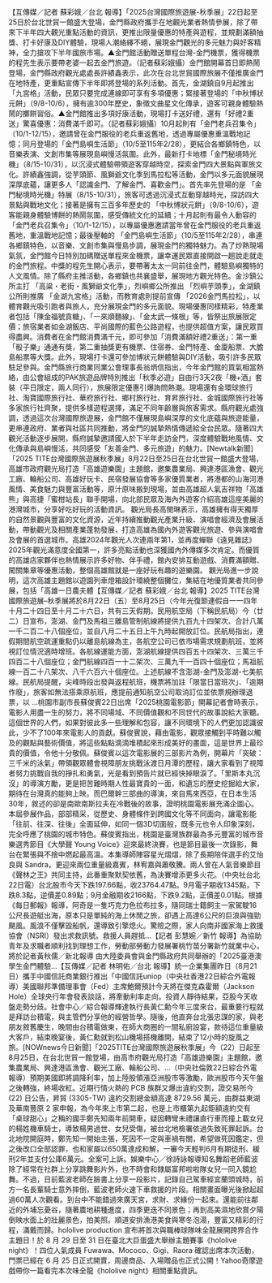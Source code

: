 【互傳媒／記者 蘇彩娥／台北 報導】「2025台灣國際旅遊展-秋季展」22日起至25日於台北世貿一館盛大登場，金門縣政府攜手在地觀光業者熱情參展，除了帶來下半年四大觀光重點活動的資訊，更推出限量優惠的特產與遊程，並規劃滿額抽獎、打卡好康及DIY體驗，現場人潮絡繹不絕，展現金門觀光的多元魅力與好客精神，全力搶攻下半年國旅市場。▲金門館活動贈送單程台灣-金門機票，獲得機票的程先生表示要帶老婆一起去金門旅遊。（記者蘇彩娥攝）金門館開幕首日即熱鬧登場，金門縣政府觀光處處長許績鑫表示，此次在台北世貿國際旅展不僅推廣金門在地特產，更重點宣傳下半年即將登場的系列活動。首先，金湖鎮自9月起推出「九宮格」活動，民眾只要完成連線即可享有多項優惠；緊接著登場的「中秋博狀元餅」（9/8-10/6），擁有逾300年歷史，象徵文曲星文化傳承，遊客可親身體驗熱鬧的擲餅習俗。▲金門館推出多項好康活動，現場打卡送好禮，還有「好禮2重送」驚喜優惠：消費滿千即可。（記者蘇彩娥攝）10月起則有「金門老兵召集令」（10/1-12/15），邀請曾在金門服役的老兵重返舊地，透過專屬優惠重溫戰地記憶；同月登場的「金門島嶼生活節」（10/5至115年2/28），更結合各鄉鎮特色，以音樂表演、文創市集等展現島嶼慢活氛圍。此外，最新打卡地標「金門秘境時光機」（8/15-10/31），以沉浸式體驗帶領遊客穿越時空，探索金門四大景點與軍旅文化。許績鑫強調，從芋頭節、風獅爺文化季到馬拉松等活動，金門以多元面貌展現深厚底蘊，讓更多人「認識金門、了解金門、喜歡金門」。首先率先登場的是 「金門秘境時光機」特展（8/15-10/31），旅客可透過沉浸式互動穿越時光，探訪四大景點與戰地文化；接著是擁有三百多年歷史的 「中秋博狀元餅」（9/8-10/6），遊客能親身體驗博餅的熱鬧氛圍，感受傳統文化的延續；十月起則有最令人動容的 「金門老兵召集令」（10/1-12/15），以專屬優惠邀請當年曾在金門服役的老兵重返舊地，重溫戰地記憶；最後壓軸的 「金門島嶼生活節」（10/5至115年2/28），串連各鄉鎮特色，以音樂、文創市集與慢島步調，展現金門的獨特魅力。為了炒熱現場氣氛，金門館今日特別加碼贈送單程來金機票，讓幸運民眾直接開啟一趟說走就走的金門旅程。中獎的程先生開心表示，要帶著太太一同前往金門，體驗島嶼獨特的人文風情。除了縣府主推活動，各鄉鎮也共襄盛舉，展現地方觀光特色。金沙鎮公所主打 「高粱・老街・風獅爺文化季」，烈嶼鄉公所推出 「烈嶼芋頭季」，金湖鎮公所則推廣 「金湖九宮格」活動，而教育處則提前宣傳 「2026金門馬拉松」，以體育觀光吸引跑者與旅人，充分展現金門的多元面貌。現場優惠同樣精彩，特產業者包括「陳金福號貢糖」、「一來順麵線」、「金太武一條根」等，皆祭出旅展限定價；旅宿業者如金湖飯店、平尚國際的藍色公路遊程，也提供超值方案，讓民眾買得盡興。消費者在金門館消費滿千元，即可參加「消費滿額好禮2重送」：第一重「骰子樂」通通有獎，第二重抽獎更有機票、住宿券、金門特產、金廈船票、大膽島船票等大獎。此外，現場打卡還可參加博狀元餅體驗與DIY活動，吸引許多民眾駐足參與。金門縣旅行商業同業公會理事長翁炳信指出，今年金門館的買氣相當熱絡，由公會組成的PAK旅遊品牌特別推出「秋季必遊」自由行3天2夜「機+酒」套裝（平日限定，兩人同行），旅展限定優惠引爆詢問熱潮。現場還有金環球旅行社、淘寶國際旅行社、華府旅行社、鄉村旅行社、育昇旅行社、金城國際旅行社等多家旅行社齊聚，提供多樣遊程選擇，滿足不同年齡層與旅客需求。縣府觀光處強調，透過這次台灣國際旅遊展，金門館不僅展現島嶼深厚的文化底蘊與旅遊能量，更串連政府、業者與社區共同推動，將金門的誠摯熱情傳遞給全台民眾。隨著四大觀光活動逐步展開，縣府誠摯邀請國人於下半年走訪金門，深度體驗戰地風情、文化傳承與島嶼慢活，共同感受「友善金門、多元旅遊」的魅力。[Newtalk新聞] 「2025 TITE台灣國際旅遊展秋季展」8月22日至25日在台北世貿一館盛大登場，高雄市政府觀光局打造「高雄遊樂園」主題館，邀集農業局、興達港區漁會、觀光工廠、輪船公司、高雄好玩卡、民宿發展協會等多家優質業者，將港都的山海河港風情、美食魅力與豐富活動等，原汁原味搬到現場，並由高雄超人氣吉祥物「高雄熊」與高捷「蜜柑站長」聯手開場，向北部民眾及海內外遊客介紹高雄這座美麗的港灣城市，分享好吃好玩的活動資訊。 觀光局長高閔琳表示，高雄擁有得天獨厚的自然景觀與豐富的文化資源，近年持續推動觀光產業升級、演唱會經濟及會展活動，帶動觀光及相關產業蓬勃發展，打造高雄為國內外遊客觀光旅遊、參與演唱會及會展的首選城市。高雄2024年觀光人次連兩年第1，並再度蟬聯《遠見雜誌》2025年觀光滿意度全國第一，許多亮點活動也深獲國內外傳媒多次肯定。而優質的高雄店家夥伴也熱情展示許多好物、伴手禮，館內安排互動遊戲、消費滿額贈、闖關集章等優惠活動，整個高雄館就是一座好玩有趣的遊樂園。 觀光局進一步說明，這次高雄主題館以遊園列車燈箱設計環繞整個攤位，集結在地優質業者共同參展，包括「高雄一日農夫體【互傳媒／記者 蘇彩娥／台北 報導】2025 TITE台灣國際旅遊展–秋季展將於8月22日（五）至8月25日（今年光復節連假自一一四年十月二十四日至十月二十六日，共有三天假期。民用航空局（下稱民航局）今（廿二）日宣布，澎湖、金門及馬祖三離島管制航線將提供九百九十四架次、合計八萬一千二百二十八個座位，並自八月二十五日上午九時起開放訂位。民航局指出，連假期間航空疏運重點仍以離島航線為主，各航空公司已依市場需求規劃航班，並將視訂位情況適時增班。各航線運能方面，澎湖航線提供四百五十四架次、三萬三千四百二十八個座位；金門航線四百一十二架次、三萬九千一百四十個座位；馬祖航線一百二十八架次、八千六百六十個座位。上述航線不含澎湖-金門及澎湖-七美航線。民航局提醒，尖峰時段出發與返程航班，機票將加註「限當日當班次」、「逾期作廢」，旅客如無法搭乘原航班，應提前通知航空公司取消訂位並依票規辦理退票，以 ...桃園市副市長蘇俊賓22日出席「2025桃園電影節」開幕記者會時表示，電影人用盡一生的努力，將不同場域、不同價值觀和不同世代的故事說給大家聽。這個世界的人們，如果對彼此多一些理解和包容，讓不同環境下的人們更加認識彼此，少不了100年來電影人的貢獻。蘇俊賓說，藉由電影，觀眾接觸到平時難以觸及的觀點與藝術價值，將這些點點滴滴堆積起來形成美好的畫面，這是世界上最珍貴的價值，令他十分敬佩。蘇俊賓以這次電影展的三部影片為例，開幕片「突破：三千米的泳氣」帶領觀眾體會視障朋友挑戰泳渡日月潭的歷程，讓大家看到了視障者努力挑戰自我的掙扎和勇氣，光是看到預告片就已經快掉眼淚了。「里斯本丸沉沒」的導演方勵，更是把苦難時期人性最寶貴的一面，和遺忘的歷史挖掘給大家，期待在台灣真的能夠上映。而巴爾幹三部曲的導演，來自馬來西亞，在日本生活30年，敘述的卻是南歐南斯拉夫在冷戰後的故事，證明桃園電影展充滿企圖心。本屆參展作品，部部精采，從歷史、身體條件到跨國文化等不同面向，讓電影能「往前、往深、往後」全面延伸，如同一個3D切面般，既多元也令人印象深刻，完全呼應了桃園的城市特色。蘇俊賓指出，桃園是臺灣族群最為多元豐富的城市音樂選秀節目《大學聲 Young Voice》迎來最終決賽，也是節目最後一次錄影，舞台在緊張與不捨中燃起最高溫。本集導師陣容星光熠熠，除了長期陪伴選手的艾怡良與 Sandra，更迎來兩位重量級嘉賓，林宥嘉與蕭敬騰。兩人曾在人氣音樂節目《聲林之王》共同主持，此番重聚默契依舊，為決賽增添更多火花。（中央社台北22日電）台北股市今天下跌197.66點，收23764.47點。9月電子期收1345點，下跌8.3點，逆價差0.89點；9月金融期收2166點，下跌9.2點，正價差0.01點。根據《每日郵報》報導，阿奇是一隻巧克力色拉布拉多，隨同瑞士籍飼主一家駕駛16公尺長遊艇出海，原本只是單純的海上休閒之旅，卻遇上高達6公尺的巨浪與強勁颶風。風浪不僅擊毀船帆，還導致引擎熄火。驚險之際，家人向南非國家海上救援協會（NSRI）發出求救訊號。救援人員趕抵...【記者 彭慧婉／新竹 報導】為協助青年及求職者順利找到理想工作，勞動部勞動力發展署桃竹苗分署新竹就業中心，將於記者黃秋儒／新北報導 由大陸委員會與金門縣政府共同舉辦的「2025臺港澳學生金門體驗…【互傳媒／記者 林明佑／台北 報導】統一企業集團昨日（8月21日）攜手中國信託商業銀行推出「中國信託uniop（中央社香港22日綜合外電報導）美國聯邦準備理事會（Fed）主席鮑爾預計今天將在傑克森霍爾（Jackson Hole）全球央行年會發表談話，將牽動利率走向。投資人靜待結果，亞股今天收盤走勢分歧。社會中心／綜合報導輝達執行長黃仁勳今年三度來台，最重要行程就是拜訪台積電，與主管們分享他的經營哲學。隨後，他直奔台北張忠謀的家，與老朋友敘舊慶生，晚間由台積電做東，在師大商圈的一間私廚設宴，款待這位重量級大客戶，結束晚宴後，黃仁勳就到松山機場搭機離開，結束了12小時的旋風之旅。[NOWnews今日新聞]「2025TITE台灣國際旅遊展秋季展」今（22）日起至8月25日，在台北世貿一館登場，由高市府觀光局打造「高雄遊樂園」主題館，邀集農業局、興達港區漁會、觀光工廠、輪船公司、...（中央社倫敦22日綜合外電報導）預期美國即將調降利率，加上陸股領漲亞洲股市等激勵，歐洲股市今天午盤之後轉強，終場收紅。近期行情火熱的 PCB 族群又爆出違約交割，證交易所今 (22) 日公告，昇貿 (3305-TW) 違約交割總金額高達 8729.56 萬元，由群益東湖及華南豐原 2 家申報，為今年來上市第二起，也是上市櫃第九起鉅額違約交有「桌球甜心」之稱的國手鄭先知兩年前開車，疑因轉彎未禮讓直行車而撞上載女兒的楊姓機車騎士，導致楊男過世、女兒受傷，被台北地檢署依過失致死罪起訴。台北地院開庭時，鄭先知一開始主張，死因不一定與車禍有關，希望做死因鑑定，但之後改口全部認罪，也和家屬以650萬達成和解，一審今天輕判6月有期徒刑、緩刑2年並支付公庫6萬元。全案可上訴。娛樂中心／徐詩詠報導知名舞蹈老師藍波除了經常在社群上分享跳舞影片外，也不時會和隸屬富邦啦啦隊女兒一同入鏡尬舞。不過，日前藍波老師在臉書上分享一段影片，記錄自己駕車經宜蘭頭城時，前方一名長輩騎士意外摔倒，藍波老師火速下車救援的片段。相關畫面曝光後掀起超過60萬人次觀看。到台中不能錯過來廣天宮，求財、求緣份一起來。還能前往鄰近的外埔忘憂谷，隨著農地耕種進度，四季更迭不同景色；再到高美濕地欣賞夕陽倒映水面上的壯麗景色，拍美照。順道安排漁港美食與寒冬泡湯，豐富又精彩的行程，滿戴而歸。hololive production 宣布將首次與職棒球隊味全龍展開跨界合作主題日！於 8 月 29 日至 31 日在臺北大巨蛋盛大舉辦主題賽事《hololive night》！四位人氣成員 Fuwawa、Mococo、Gigi、Raora 確認出席本次活動，門票已經在 6 月 25 日正式開賣，周邊商品、入場贈品也正式公開！Yahoo奇摩遊戲帶你一篇看完本次味全龍《hololive night》相關重點資訊。